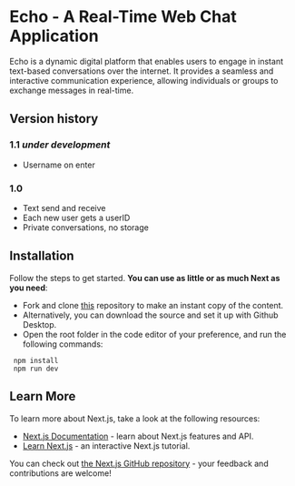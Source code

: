 # Echo - A Real-Time Web Chat Application

Echo is a dynamic digital platform that enables users to engage in instant text-based conversations over the internet. It provides a seamless and interactive communication experience, allowing individuals or groups to exchange messages in real-time.

## Version history

### 1.1 *under development*

- Username on enter

### 1.0

- Text send and receive
- Each new user gets a userID
- Private conversations, no storage

## Installation

Follow the steps to get started. **You can use as little or as much Next as you need**:

- Fork and clone [this](https://github.com/jainansal/echo) repository to make an instant copy of the content.
- Alternatively, you can download the source and set it up with Github Desktop.
- Open the root folder in the code editor of your preference, and run the following commands:

```
 npm install
 npm run dev
```

## Learn More

To learn more about Next.js, take a look at the following resources:

- [Next.js Documentation](https://nextjs.org/docs) - learn about Next.js features and API.
- [Learn Next.js](https://nextjs.org/learn) - an interactive Next.js tutorial.

You can check out [the Next.js GitHub repository](https://github.com/vercel/next.js/) - your feedback and contributions are welcome!
